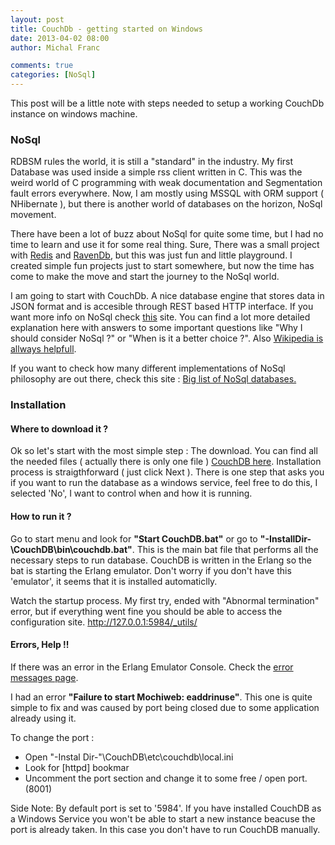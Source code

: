```yaml
---
layout: post
title: CouchDb - getting started on Windows
date: 2013-04-02 08:00
author: Michal Franc

comments: true
categories: [NoSql]
---
```

This post will be a little note with steps needed to setup a working CouchDb instance on windows machine.

<h3>NoSql</h3>

RDBSM rules the world, it is still a "standard" in the industry. My first Database was used inside a simple rss client written in C. This was the weird world of C programming with weak documentation and Segmentation fault errors everywhere. Now, I am mostly using MSSQL with ORM support ( NHibernate ), but there is another world of databases on the horizon, NoSql movement.

There have been a lot of buzz about NoSql for quite some time, but I had no time to learn and use it for some real thing. Sure, There was a small project with <a href="http://redis.io/">Redis</a> and <a href="http://ravendb.net/">RavenDb</a>, but this was just fun and little playground. I created simple fun projects just to start somewhere, but now the time has come to make the move and start the journey to the NoSql world.

I am going to start with CouchDb. A nice database engine that stores data in JSON format and is accesible through REST based HTTP interface. If you want more info on NoSql check <a href="http://nosql.mypopescu.com/kb/nosql">this</a> site. You can find a lot more detailed explanation here with answers to some important questions like "Why I should consider NoSql ?" or "When is it a better choice ?". Also <a href="http://en.wikipedia.org/wiki/NoSQL">Wikipedia is allways helpfull</a>. 

If you want to check how many different implementations of NoSql philosophy are out there, check this site : <a href="http://nosql-database.org">Big list of NoSql databases.</a>

<h3>Installation</h3>

<h4>Where to download it ?</h4>

Ok so let's start with the most simple step : The download.
You can find all the needed files ( actually there is only one file ) <a href="http://couchdb.apache.org/"> CouchDB here</a>. Installation process is straigthforward ( just click Next ). There is one step that asks you if you want to run the database as a windows service, feel free to do this, I selected 'No', I want to control when and how it is running. 

<h4>How to run it ?</h4>

Go to start menu and look for <b>"Start CouchDB.bat"</b> or go to <b>"-InstallDir-\CouchDB\bin\couchdb.bat"</b>. This is the main bat file that performs all the necessary steps to run database. CouchDB is written in the Erlang so the bat is starting the Erlang emulator. Don't worry if you don't have this 'emulator', it seems that it is installed automaticlly.

Watch the startup process. My first try, ended with "Abnormal termination" error, but if everything went fine you should be able to access the configuration site. <a href="http://127.0.0.1:5984/_utils/">http://127.0.0.1:5984/_utils/</a>

<h4>Errors, Help !!</h4>

If there was an error in the Erlang Emulator Console. Check the <a href="http://wiki.apache.org/couchdb/Error_messages">error messages page</a>.

I had an error <b>"Failure to start Mochiweb: eaddrinuse"</b>. This one is quite simple to fix and was caused by port being closed due to some application already using it. 

To change the port :

<ul>
  <li>Open "-Instal Dir-"\CouchDB\etc\couchdb\local.ini</li>
  <li>Look for [httpd] bookmar</li>
  <li>Uncomment the port section and change it to some free / open port. (8001)</li>
</ul>

Side Note: By default port is set to '5984'. If you have installed CouchDB as a Windows Service you won't be able to start a new instance beacuse the port is already taken. In this case you don't have to run CouchDB manually.

